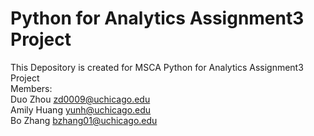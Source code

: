# Python for Analytics Assignment3 Project
This Depository is created for MSCA Python for Analytics Assignment3 Project <br />
Members: <br />
Duo Zhou zd0009@uchicago.edu <br />
Amily Huang yunh@uchicago.edu <br />
Bo Zhang bzhang01@uchicago.edu <br />

